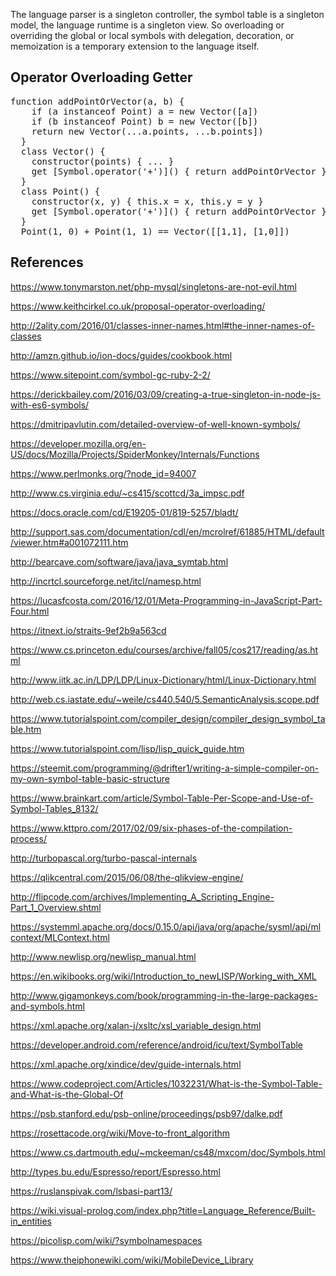 The language parser is a singleton controller, the symbol table is a singleton model, the language runtime is a singleton view. So overloading or overriding the global or local symbols with delegation, decoration, or memoization is a temporary extension to the language itself.

## Operator Overloading Getter 

<pre>
function addPointOrVector(a, b) {
    if (a instanceof Point) a = new Vector([a])
    if (b instanceof Point) b = new Vector([b])
    return new Vector(...a.points, ...b.points])
  }
  class Vector() {
    constructor(points) { ... }
    get [Symbol.operator('+')]() { return addPointOrVector }
  }
  class Point() {
    constructor(x, y) { this.x = x, this.y = y }
    get [Symbol.operator('+')]() { return addPointOrVector }
  }
  Point(1, 0) + Point(1, 1) == Vector([[1,1], [1,0]])
</pre>

## References

https://www.tonymarston.net/php-mysql/singletons-are-not-evil.html

https://www.keithcirkel.co.uk/proposal-operator-overloading/

http://2ality.com/2016/01/classes-inner-names.html#the-inner-names-of-classes

http://amzn.github.io/ion-docs/guides/cookbook.html

https://www.sitepoint.com/symbol-gc-ruby-2-2/

https://derickbailey.com/2016/03/09/creating-a-true-singleton-in-node-js-with-es6-symbols/

https://dmitripavlutin.com/detailed-overview-of-well-known-symbols/

https://developer.mozilla.org/en-US/docs/Mozilla/Projects/SpiderMonkey/Internals/Functions

https://www.perlmonks.org/?node_id=94007

http://www.cs.virginia.edu/~cs415/scottcd/3a_impsc.pdf

https://docs.oracle.com/cd/E19205-01/819-5257/bladt/

http://support.sas.com/documentation/cdl/en/mcrolref/61885/HTML/default/viewer.htm#a001072111.htm

http://bearcave.com/software/java/java_symtab.html

http://incrtcl.sourceforge.net/itcl/namesp.html

https://lucasfcosta.com/2016/12/01/Meta-Programming-in-JavaScript-Part-Four.html

https://itnext.io/straits-9ef2b9a563cd

https://www.cs.princeton.edu/courses/archive/fall05/cos217/reading/as.html

http://www.iitk.ac.in/LDP/LDP/Linux-Dictionary/html/Linux-Dictionary.html

http://web.cs.iastate.edu/~weile/cs440.540/5.SemanticAnalysis.scope.pdf

https://www.tutorialspoint.com/compiler_design/compiler_design_symbol_table.htm

https://www.tutorialspoint.com/lisp/lisp_quick_guide.htm

https://steemit.com/programming/@drifter1/writing-a-simple-compiler-on-my-own-symbol-table-basic-structure

https://www.brainkart.com/article/Symbol-Table-Per-Scope-and-Use-of-Symbol-Tables_8132/

https://www.kttpro.com/2017/02/09/six-phases-of-the-compilation-process/

http://turbopascal.org/turbo-pascal-internals

https://qlikcentral.com/2015/06/08/the-qlikview-engine/

http://flipcode.com/archives/Implementing_A_Scripting_Engine-Part_1_Overview.shtml

https://systemml.apache.org/docs/0.15.0/api/java/org/apache/sysml/api/mlcontext/MLContext.html

http://www.newlisp.org/newlisp_manual.html

https://en.wikibooks.org/wiki/Introduction_to_newLISP/Working_with_XML

http://www.gigamonkeys.com/book/programming-in-the-large-packages-and-symbols.html

https://xml.apache.org/xalan-j/xsltc/xsl_variable_design.html

https://developer.android.com/reference/android/icu/text/SymbolTable

https://xml.apache.org/xindice/dev/guide-internals.html

https://www.codeproject.com/Articles/1032231/What-is-the-Symbol-Table-and-What-is-the-Global-Of

https://psb.stanford.edu/psb-online/proceedings/psb97/dalke.pdf

https://rosettacode.org/wiki/Move-to-front_algorithm

https://www.cs.dartmouth.edu/~mckeeman/cs48/mxcom/doc/Symbols.html

http://types.bu.edu/Espresso/report/Espresso.html

https://ruslanspivak.com/lsbasi-part13/

https://wiki.visual-prolog.com/index.php?title=Language_Reference/Built-in_entities

https://picolisp.com/wiki/?symbolnamespaces

https://www.theiphonewiki.com/wiki/MobileDevice_Library